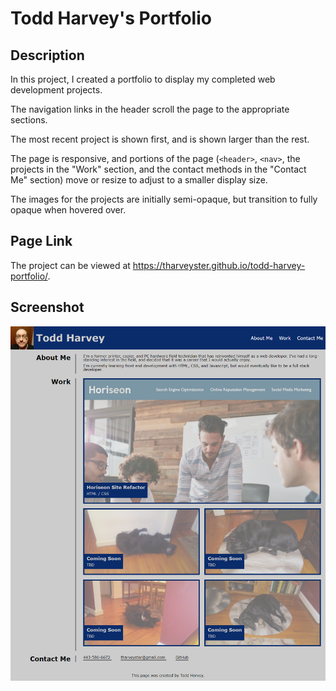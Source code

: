 # Todd Harvey's Portfolio

## Description

In this project, I created a portfolio to display my completed web development projects.

The navigation links in the header scroll the page to the appropriate sections.

The most recent project is shown first, and is shown larger than the rest.

The page is responsive, and portions of the page (```<header>```, ```<nav>```, the projects in the "Work" section, and the contact methods in the "Contact Me" section) move or resize to adjust to a smaller display size.

The images for the projects are initially semi-opaque, but transition to fully opaque when hovered over.

## Page Link
The project can be viewed at <https://tharveyster.github.io/todd-harvey-portfolio/>.

## Screenshot
![The Todd Harvey portfolio page includes a navigation bar and cards with titles and images, all with semantic elements added.](./assets/images/portfolio.png)
